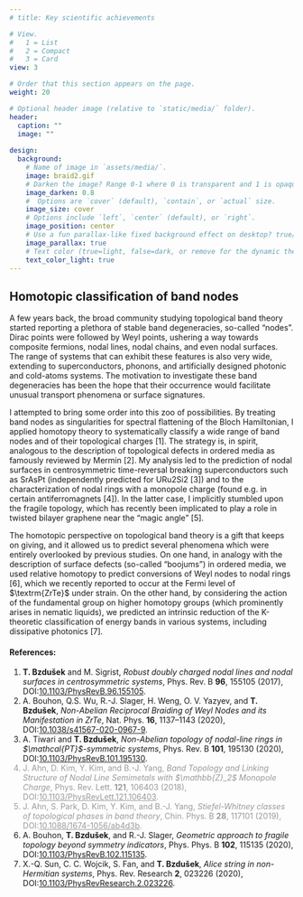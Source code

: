 ```yaml
---
# title: Key scientific achievements

# View.
#   1 = List
#   2 = Compact
#   3 = Card
view: 3

# Order that this section appears on the page.
weight: 20

# Optional header image (relative to `static/media/` folder).
header:
  caption: ""
  image: ""
  
design:
  background:
    # Name of image in `assets/media/`.
    image: braid2.gif
    # Darken the image? Range 0-1 where 0 is transparent and 1 is opaque.
    image_darken: 0.8
    #  Options are `cover` (default), `contain`, or `actual` size.
    image_size: cover
    # Options include `left`, `center` (default), or `right`.
    image_position: center
    # Use a fun parallax-like fixed background effect on desktop? true/false
    image_parallax: true
    # Text color (true=light, false=dark, or remove for the dynamic theme color).
    text_color_light: true
---
```

<section>
  <h2>Homotopic classification of band nodes</h2>
  <p>A few years back, the broad community studying topological band theory started reporting a plethora of stable band degeneracies, so-called “nodes”. Dirac points were followed by Weyl points, ushering a way towards composite fermions, nodal lines, nodal chains, and even nodal surfaces. The range of systems that can exhibit these features is also very wide, extending to superconductors, phonons, and artificially designed photonic and cold-atoms systems. The motivation to investigate these band degeneracies has been the hope that their occurrence would facilitate unusual transport phenomena or surface signatures.</p>
  <p>I attempted to bring some order into this zoo of possibilities. By treating band nodes as singularities for spectral flattening of the Bloch Hamiltonian, I applied homotopy theory to systematically classify a wide range of band nodes and of their topological charges [1]. The strategy is, in spirit, analogous to the description of topological defects in ordered media as famously reviewed by Mermin [2]. My analysis led to the prediction of nodal surfaces in centrosymmetric time-reversal breaking superconductors such as SrAsPt (independently predicted for URu2Si2 [3]) and to the characterization of nodal rings with a monopole charge (found e.g. in certain antiferromagnets [4]). In the latter case, I implicitly stumbled upon the fragile topology, which has recently been implicated to play a role in twisted bilayer graphene near the “magic angle” [5].</p>
  <p>The homotopic perspective on topological band theory is a gift that keeps on giving, and it allowed us to predict several phenomena which were entirely overlooked by previous studies. On one hand, in analogy with the description of surface defects (so-called “boojums”) in ordered media, we used relative homotopy to predict conversions of Weyl nodes to nodal rings [6], which we recently reported to occur at the Fermi level of $\textrm{ZrTe}$ under strain. On the other hand, by considering the action of the fundamental group on higher homotopy groups (which prominently arises in nematic liquids), we predicted an intrinsic reduction of the K-theoretic classification of energy bands in various systems, including dissipative photonics [7].</p>
</p>
  <h4>References:</h4>
  <ol>
    <li> <b>T. Bzdušek</b> and M. Sigrist, <i>Robust doubly charged nodal lines and nodal surfaces in centrosymmetric systems</i>, Phys. Rev. B <b>96</b>, 155105 (2017), DOI:<a href="https://doi.org/10.1103/PhysRevB.96.155105" target="_blank">10.1103/PhysRevB.96.155105</a>.</li>
    <li> A. Bouhon, Q.S. Wu, R.-J. Slager, H. Weng, O. V. Yazyev, and <b>T. Bzdušek</b>, <i>Non-Abelian Reciprocal Braiding of Weyl Nodes and its Manifestation in ZrTe</i>, Nat. Phys. <b>16</b>, 1137–1143 (2020), DOI:<a href="https://doi.org/10.1038/s41567-020-0967-9" target="_blank">10.1038/s41567-020-0967-9</a>.</li>
    <li> A. Tiwari and <b>T. Bzdušek</b>, <i>Non-Abelian topology of nodal-line rings in $\mathcal{PT}$-symmetric systems</i>, Phys. Rev. B <b>101</b>, 195130 (2020), DOI:<a href="https://doi.org/10.1103/PhysRevB.101.195130" target="_blank">10.1103/PhysRevB.101.195130</a>.</li>
  <font color="#999999"><li> J. Ahn, D. Kim, Y. Kim, and B.-J. Yang, <i>Band Topology and Linking Structure of Nodal Line Semimetals with $\mathbb{Z}_2$ Monopole Charge</i>, Phys. Rev. Lett. <b>121</b>, 106403 (2018), DOI:<a href="https://doi.org/10.1103/PhysRevLett.121.106403" target="_blank" style="color:inherit">10.1103/PhysRevLett.121.106403</a>.</li></font>
  <font color="#999999"><li> J. Ahn, S. Park, D. Kim, Y. Kim, and B.-J. Yang, <i>Stiefel-Whitney classes of topological phases in band theory</i>, Chin. Phys. B <b>28</b>, 117101 (2019), DOI:<a href="https://doi.org/10.1088/1674-1056/ab4d3b" target="_blank" style="color:inherit">10.1088/1674-1056/ab4d3b</a>. </li></font>
    <li> A. Bouhon, <b>T. Bzdušek</b>, and R.-J. Slager, <i>Geometric approach to fragile topology beyond symmetry indicators</i>, Phys. Phys. B <b>102</b>, 115135 (2020), DOI:<a href="https://doi.org/10.1103/PhysRevB.102.115135" target="_blank">10.1103/PhysRevB.102.115135</a>. </li>
    <li> X.-Q. Sun, C. C. Wojcik, S. Fan, and <b>T. Bzdušek</b>, <i>Alice string in non-Hermitian systems</i>, Phys. Rev. Research <b>2</b>, 023226 (2020), DOI:<a href="https://doi.org/10.1103/PhysRevResearch.2.023226" target="_blank">10.1103/PhysRevResearch.2.023226</a>. </li>
  </ol>
</section>
<br>
<br>
